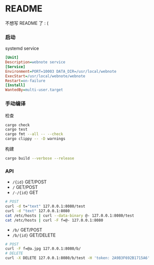 # README

不想写 README 了 : (

### 启动

systemd service

```ini
[Unit]
Description=webnote service
[Service]
Environment=PORT=10003 DATA_DIR=/usr/local/webnote
ExecStart=/usr/local/webnote/webnote
Restart=on-failure
[Install]
WantedBy=multi-user.target
```

### 手动编译

检查

```sh
cargo check
cargo test
cargo fmt --all -- --check
cargo clippy -- -D warnings
```

构建

```sh
cargo build --verbose --release
```

### API

- `/{id}` GET/POST
- `/` GET/POST
- `/-/{id}` GET

```sh
# POST
curl -d t="text" 127.0.0.1:8080/test
curl -d "text" 127.0.0.1:8080
cat /etc/hosts | curl --data-binary @- 127.0.0.1:8080/test
cat /etc/hosts | curl -F f=@- 127.0.0.1:8080
```

- `/b/` GET/POST
- `/b/{id}` GET/DELETE

```sh
# POST
curl -F f=@a.jpg 127.0.0.1:8080/b/
# DELETE
curl -X DELETE 127.0.0.1:8080/b/test -H 'token: 2A9B3F692B1715A6'
```
